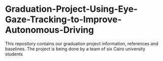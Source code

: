 # Graduation-Project-Using-Eye-Gaze-Tracking-to-Improve-Autonomous-Driving
This repository contains our graduation project information, references and baselines. The project is being done by a team of six Cairo university students 
